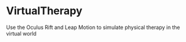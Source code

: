 # VirtualTherapy
Use the Oculus Rift and Leap Motion to simulate physical therapy in the virtual world
